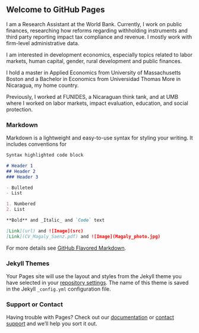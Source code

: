 ## Welcome to GitHub Pages

I am a Research Assistant at the World Bank. Currently, I work on public finances, researching how reforms regarding withholding instruments and third party reporting impact tax compliance and revenue. I mostly work with firm-level administrative data. 

I am interested in development economics, especially topics related to labor markets, human capital, gender, rural development and public finances.  

I hold a master in Applied Economics from University of Massachusetts Boston and a Bachelor in Economics from Universidad Thomas More in Nicaragua, my home country. 

Previously, I worked at FUNIDES, a Nicaraguan think tank, and at UMB where I worked on labor markets, impact evaluation, education, and social protection. 

### Markdown

Markdown is a lightweight and easy-to-use syntax for styling your writing. It includes conventions for

```markdown
Syntax highlighted code block

# Header 1
## Header 2
### Header 3

- Bulleted
- List

1. Numbered
2. List

**Bold** and _Italic_ and `Code` text

[Link](url) and ![Image](src)
[Link](CV_Magaly_Saenz.pdf) and ![Image](Magaly_photo.jpg)
```

For more details see [GitHub Flavored Markdown](https://guides.github.com/features/mastering-markdown/).

### Jekyll Themes

Your Pages site will use the layout and styles from the Jekyll theme you have selected in your [repository settings](https://github.com/CristinaZapata/MagalySaenz-portfolio/settings). The name of this theme is saved in the Jekyll `_config.yml` configuration file.

### Support or Contact

Having trouble with Pages? Check out our [documentation](https://help.github.com/categories/github-pages-basics/) or [contact support](https://github.com/contact) and we’ll help you sort it out.
